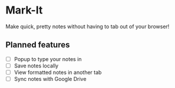 # Mark-It
Make quick, pretty notes without having to tab out of your browser!

## Planned features
- [ ] Popup to type your notes in
- [ ] Save notes locally
- [ ] View formatted notes in another tab
- [ ] Sync notes with Google Drive